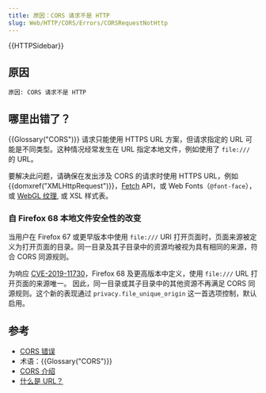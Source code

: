 ```yaml
---
title: 原因：CORS 请求不是 HTTP
slug: Web/HTTP/CORS/Errors/CORSRequestNotHttp
---
```

{{HTTPSidebar}}

## 原因

```plain
原因: CORS 请求不是 HTTP
```

## 哪里出错了？

{{Glossary("CORS")}} 请求只能使用 HTTPS URL 方案，但请求指定的 URL 可能是不同类型。这种情况经常发生在 URL 指定本地文件，例如使用了 `file:///` 的 URL。

要解决此问题，请确保在发出涉及 CORS 的请求时使用 HTTPS URL，例如 {{domxref("XMLHttpRequest")}}，[Fetch](https://developer.mozilla.org/zh-CN/docs/Web/API/Fetch_API) API，或 Web Fonts（`@font-face`），或 [WebGL 纹理](https://developer.mozilla.org/zh-CN/docs/Web/API/WebGL_API/Tutorial/Using_textures_in_WebGL), 或 XSL 样式表。

### 自 Firefox 68 本地文件安全性的改变

当用户在 Firefox 67 或更早版本中使用 `file:///` URI 打开页面时，页面来源被定义为打开页面的目录。同一目录及其子目录中的资源均被视为具有相同的来源，符合 CORS 同源规则。

为响应 [CVE-2019-11730](https://www.mozilla.org/zh-CN/security/advisories/mfsa2019-21/#CVE-2019-11730)，Firefox 68 及更高版本中定义，使用 `file:///` URL 打开页面的来源唯一。 因此，同一目录或其子目录中的其他资源不再满足 CORS 同源规则。这个新的表现通过 `privacy.file_unique_origin` 这一首选项控制，默认启用。

## 参考

- [CORS 错误](/zh-CN/docs/Web/HTTP/CORS/Errors)
- 术语：{{Glossary("CORS")}}
- [CORS 介绍](/zh-CN/docs/Web/HTTP/CORS)
- [什么是 URL？](/zh-CN/docs/Learn/Common_questions/What_is_a_URL)
